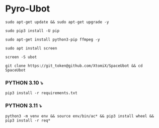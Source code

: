 # Pyro-Ubot

```
sudo apt-get update && sudo apt-get upgrade -y
```

```
sudo pip3 install -U pip
```

```
sudo apt-get install python3-pip ffmpeg -y
```

```
sudo apt install screen
```

```
screen -S ubot
```

```
git clone https://git_token@github.com/XtomiX/SpaceUbot && cd SpaceUbot
```

### PYTHON 3.10 ⤵️
```
pip3 install -r requirements.txt
```

### PYTHON 3.11 ⤵️

```
python3 -m venv env && source env/bin/ac* && pip3 install wheel && pip3 install -r req*
```


